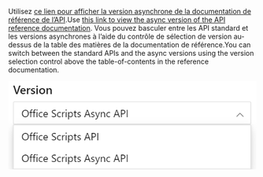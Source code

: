 <span data-ttu-id="8e1b4-101">Utilisez [ce lien pour afficher la version asynchrone de la documentation de référence de l’API](/javascript/api/office-scripts/excel?view=office-scripts-async).</span><span class="sxs-lookup"><span data-stu-id="8e1b4-101">Use [this link to view the async version of the API reference documentation](/javascript/api/office-scripts/excel?view=office-scripts-async).</span></span> <span data-ttu-id="8e1b4-102">Vous pouvez basculer entre les API standard et les versions asynchrones à l’aide du contrôle de sélection de version au-dessus de la table des matières de la documentation de référence.</span><span class="sxs-lookup"><span data-stu-id="8e1b4-102">You can switch between the standard APIs and the async versions using the version selection control above the table-of-contents in the reference documentation.</span></span>

![Contrôle de sélection de version dans la documentation de référence.](../images/reference-documentation-version-picker.png)